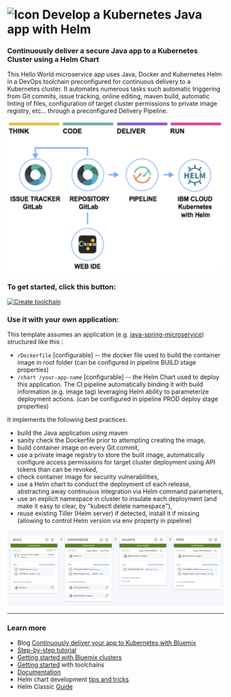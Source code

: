 # ![Icon](./.bluemix/secure-lock-helm.png) Develop a Kubernetes Java app with Helm


### Continuously deliver a secure Java app to a Kubernetes Cluster using a Helm Chart
This Hello World microservice app uses Java, Docker and Kubernetes Helm in a DevOps toolchain preconfigured for 
continuous delivery to a Kubernetes cluster. It automates numerous tasks such automatic triggering from Git
commits, issue tracking, online editing, maven build, automatic linting of files, configuration of target cluster permissions to private image registry, etc... through a preconfigured Delivery Pipeline.

![Icon](./toolchain-flow.png)

### To get started, click this button:
[![Create toolchain](https://cloud.ibm.com/devops/graphics/create_toolchain_button.png)](https://cloud.ibm.com/devops/setup/deploy?repository=https%3A%2F%2Fgithub.com%2Fopen-toolchain%2Fjava-helm-toolchain&env_id=ibm:yp:us-south)

### Use it with your own application:
This template assumes an application (e.g. [java-spring-microservice](https://github.com/open-toolchain/java-spring-microservice)) structured like this  :
- `/Dockerfile` [configurable] -- the docker file used to build the container image in root folder (can be configured in pipeline BUILD stage properties)
- `/chart /your-app-name`  [configurable] -- the Helm Chart used to deploy this application. The CI pipeline automatically binding it with build information (e.g. image tag) leveraging Helm ability to parameterize deployment actions. (can be configured in pipeline PROD deploy stage properties)

It implements the following best practices:
- build the Java application using maven
- sanity check the Dockerfile prior to attempting creating the image,
- build container image on every Git commit,
- use a private image registry to store the built image, automatically configure access permissions for target cluster deployment using API tokens than can be revoked,
- check container image for security vulnerabilities,
- use a Helm chart to conduct the deployment of each release, abstracting away continuous integration via Helm command parameters,
- use an explicit namespace in cluster to insulate each deployment (and make it easy to clear, by "kubectl delete namespace"),
- reuse existing Tiller (Helm server) if detected, install it if missing (allowing to control Helm version via env property in pipeline)

![Icon](./pipe.png)


---
### Learn more 

* Blog [Continuously deliver your app to Kubernetes with Bluemix](https://admin.blogs.prd.ibm.event.ibm.com/blogs/bluemix/?p=114624&preview=1&_ppp=ac27c51c93)
* [Step-by-step tutorial](https://www.ibm.com/cloud/garage/tutorials/tc-simple-kube-helm)
* [Getting started with Bluemix clusters](https://cloud.ibm.com/docs/containers/container_index.html?pos=2)
* [Getting started](https://cloud.ibm.com/devops/getting-started) with toolchains
* [Documentation](https://cloud.ibm.com/docs/services/ContinuousDelivery/index.html?pos=2)
* Helm chart development [tips and tricks](https://kubernetes.io/docs/tasks/configure-pod-container/pull-image-private-registry/)
* Helm Classic [Guide](https://kubernetes.io/docs/concepts/containers/images/#using-a-private-registry)